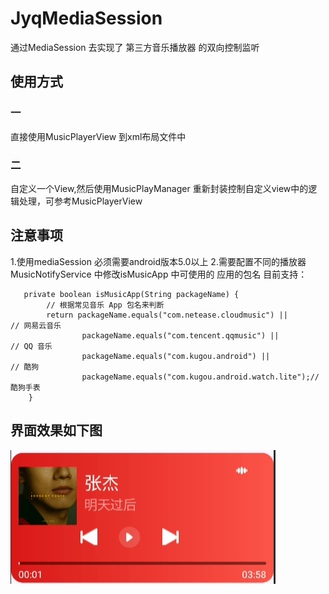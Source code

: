 # JyqMediaSession

通过MediaSession 去实现了 第三方音乐播放器 的双向控制监听

## 使用方式

### 一

直接使用MusicPlayerView 到xml布局文件中

### 二

自定义一个View,然后使用MusicPlayManager 重新封装控制自定义view中的逻辑处理，可参考MusicPlayerView

## 注意事项

1.使用mediaSession 必须需要android版本5.0以上
2.需要配置不同的播放器MusicNotifyService 中修改isMusicApp 中可使用的 应用的包名
目前支持：

```
   private boolean isMusicApp(String packageName) {
        // 根据常见音乐 App 包名来判断
        return packageName.equals("com.netease.cloudmusic") ||       // 网易云音乐
                packageName.equals("com.tencent.qqmusic") ||          // QQ 音乐
                packageName.equals("com.kugou.android") ||            // 酷狗
                packageName.equals("com.kugou.android.watch.lite");// 酷狗手表
    }
```
## 界面效果如下图

![](./image/image1.png)